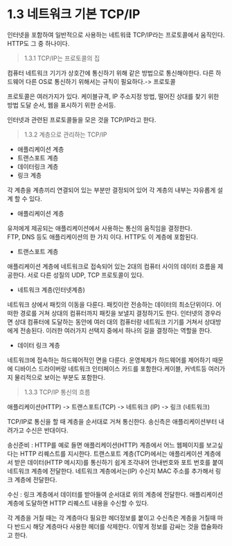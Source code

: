 # 1.3 네트워크 기본 TCP/IP

인터넷을 포함하여 일반적으로 사용하는 네트워킄 TCP/IP라는 프로토콜에서 움직인다. HTTP도 그 중 하나이다.

> 1.3.1 TCP/IP는 프로토콜의 집

컴퓨터 네트워크 기기가 상호간에 통신하기 위해 같은 방법으로 통신해야한다. 다른 하드웨어 다른 OS로 통신하기 위해서는 규칙이 필요하다.-&gt; 프로토콜

프로토콜은 여러가지가 있다. 케이블규격, IP 주소지정 방법, 떨어진 상대를 찾기 위한 방법 도달 순서, 웹을 표시하기 위한 순서등.

인터넷과 관련된 프로토콜들을 모은 것을 TCP/IP라고 한다.

> 1.3.2 계층으로 관리하는 TCP/IP

* 애플리케이션 계층
* 트랜스포트 계층
* 데이터링크 계층
* 링크 계층 

각 계층을 계층끼리 연결되어 있는 부분만 결정되어 있어 각 계층의 내부는 자유롭게 설계 할 수 있다.

* 애플리케이션 계층

유저에게 제공되는 애플리케이션에서 사용하는 통신의 움직임을 결정한다.  
FTP, DNS 등도 애플리케이션의 한 가지 이다. HTTP도 이 계층에 포함된다.

* 트랜스포트 계층

애플리케이션 계층에 네트워크로 접속되어 있는 2대의 컴퓨터 사이의 데이터 흐름을 제공한다. 서로 다른 성질의 UDP, TCP 프로토콜이 있다.

* 네트워크 계층\(인터넷계층\)

네트워크 상에서 패킷의 이동을 다룬다. 패킷이란 전송하는 데이터의 최소단위이다. 어떠한 경로를 거쳐 상대의 컴퓨터까지 패킷을 보낼지 결정하기도 한다. 인터넷의 경우라면 상대 컴퓨터에 도달하는 동안에 여러 대의 컴퓨터랑 네트워크 기기를 거쳐서 상대방에게 전송된다. 이러한 여러가지 선택지 중에서 하나의 길을 결정하는 역할을 한다.

* 데이터 링크 계층

네트워크에 접속하는 하드웨어적인 면을 다룬다. 운영체제가 하드웨어를 제어하기 때문에 디바이스 드라이버랑 네트워크 인터페이스 카드를 포함한다.케이블, 커넥트등 여러가지 물리적으로 보이는 부분도 포함한다. 

> 1.3.3 TCP/IP 통신의 흐름

애플리케이션\(HTTP\) -&gt; 트랜스포트\(TCP\) -&gt; 네트워크 \(IP\) -&gt; 링크 \(네트워크\)

TCP/IP로 통신을 할 때 계층을 순서대로 거쳐 통신한다. 송신측은 애플리케이션부터 내려가고 수신은 반대이다. 

송신준비 : HTTP를 예로 들면 애플리케이션\(HTTP\) 계층에서 어느 웹페이지를 보고싶다는 HTTP 리퀘스트를 지시한다. 트랜스포트 계층\(TCP\)에서는 애플리케이션 계층에서 받은 데이터\(HTTP 메시지\)를 통신하기 쉽게 조각내어 안내번호와 포트 번호를 붙여 네트워크 계층에 전달한다. 네트워크 계층에서는\(IP\) 수신지 MAC 주소를 추가해서 링크 계층에 전달한다. 

수신 : 링크 계층에서 데이터를 받아들여 순서대로 위의 계층에 전달한다. 애플리케이션 계층에 도달하면 HTTP 리퀘스트 내용을 수신할 수 있다.

각 계층을 거칠 때는 각 계층마다 필요한 헤더정보를 붙이고 수신측은 계층을 거칠때 마다 반드시 해당 계층마다 사용한 헤더를 삭제한다. 이렇게 정보를 감싸는 것을 캡슐화라고 한다.





